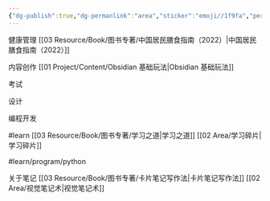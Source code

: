 ```yaml
---
{"dg-publish":true,"dg-permanlink":"area","sticker":"emoji//1f9fa","permalink":"/02-area//","dgPassFrontmatter":true}
---
```


健康管理
[[03 Resource/Book/图书专著/中国居民膳食指南（2022）\|中国居民膳食指南（2022）]]

内容创作
[[01 Project/Content/Obsidian 基础玩法\|Obsidian 基础玩法]]

考试

设计

编程开发


#learn
	[[03 Resource/Book/图书专著/学习之道\|学习之道]]
	[[02 Area/学习碎片\|学习碎片]]

#learn/program/python 

关于笔记
[[03 Resource/Book/图书专著/卡片笔记写作法\|卡片笔记写作法]]
[[02 Area/视觉笔记术\|视觉笔记术]]